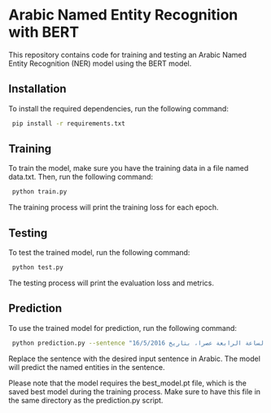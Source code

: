# Arabic Named Entity Recognition with BERT

This repository contains code for training and testing an Arabic Named Entity Recognition (NER) model using the BERT model.

## Installation

To install the required dependencies, run the following command:

```bash
 pip install -r requirements.txt
```
## Training

To train the model, make sure you have the training data in a file named data.txt. Then, run the following command:

```bash
 python train.py
```
The training process will print the training loss for each epoch.

## Testing 

To test the trained model, run the following command:

```bash
 python test.py
```
The testing process will print the evaluation loss and metrics.

## Prediction

To use the trained model for prediction, run the following command:

```bash
 python prediction.py --sentence "جامعة بيرزيت وبالتعاون مع مؤسسة ادوارد سعيد تنظم مهرجان للفن الشعبي سيبدأ الساعة الرابعة عصرا، بتاريخ 16/5/2016"
```
Replace the sentence with the desired input sentence in Arabic. The model will predict the named entities in the sentence.

Please note that the model requires the best_model.pt file, which is the saved best model during the training process. Make sure to have this file in the same directory as the prediction.py script.
